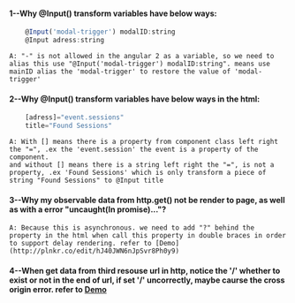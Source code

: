 #### 1--Why @Input() transform variables have below ways:
```js
    @Input('modal-trigger') modalID:string
    @Input adress:string
```
    A: "-" is not allowed in the angular 2 as a variable, so we need to alias this use "@Input('modal-trigger') modalID:string". means use mainID alias the 'modal-trigger' to restore the value of 'modal-trigger'

#### 2--Why @Input() transform variables have below ways in the html:
```js
    [adress]="event.sessions"
    title="Found Sessions"
```
    A: With [] means there is a property from component class left right the "=", .ex the 'event.session' the event is a property of the component.
    and without [] means there is a string left right the "=", is not a property, .ex 'Found Sessions' which is only transform a piece of string "Found Sessions" to @Input title
#### 3--Why my observable data from http.get() not be render to page, as well as with a error "uncaught(In promise)..."?
    A: Because this is asynchronous. we need to add "?" behind the property in the html when call this property in double braces in order to support delay rendering. refer to [Demo](http://plnkr.co/edit/hJ40JWN6nJpSvr8Ph0y9)
#### 4--When get data from third resouse url in http, notice the '/' whether to exist or not in the end of url, if set '/' uncorrectly, maybe caurse the cross origin error. refer to [Demo](http://plnkr.co/edit/hJ40JWN6nJpSvr8Ph0y9)  
